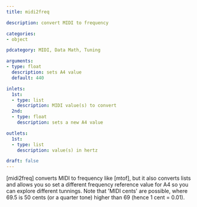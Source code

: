 ```yaml
---
title: midi2freq

description: convert MIDI to frequency

categories:
- object

pdcategory: MIDI, Data Math, Tuning

arguments:
- type: float
  description: sets A4 value
  default: 440

inlets:
  1st:
  - type: list
    description: MIDI value(s) to convert
  2nd:
  - type: float
    description: sets a new A4 value

outlets:
  1st:
  - type: list
    description: value(s) in hertz

draft: false
---
```


[midi2freq] converts MIDI to frequency like [mtof], but it also converts lists and allows you so set a different frequency reference value for A4 so you can explore different tunnings. Note that 'MIDI cents' are possible, where 69.5 is 50 cents (or a quarter tone) higher than 69 (hence 1 cent = 0.01).
